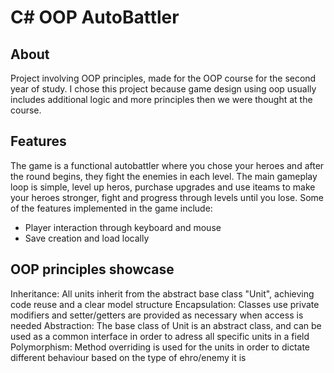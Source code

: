 # C# OOP AutoBattler
## About
Project involving OOP principles, made for the OOP course for the second year of study. I chose this project because game design using oop usually includes additional logic and more principles then we were thought at the course.
## Features
The game is a functional autobattler where you chose your heroes and after the round begins, they fight the enemies in each level. The main gameplay loop is simple, level up heros, purchase upgrades and use iteams to make your heroes stronger, fight and progress through levels until you lose. Some of the features implemented in the game include:
- Player interaction through keyboard and mouse
- Save creation and load locally
## OOP principles showcase
Inheritance: All units inherit from the abstract base class "Unit", achieving code reuse and a clear model structure
Encapsulation: Classes use private modifiers and setter/getters are provided as necessary when access is needed
Abstraction: The base class of Unit is an abstract class, and can be used as a common interface in order to adress all specific units in a field 
Polymorphism: Method overriding is used for the units in order to dictate different behaviour based on the type of ehro/enemy it is
